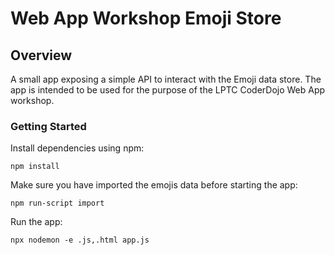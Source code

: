 # Web App Workshop Emoji Store

## Overview

A small app exposing a simple API to interact with the Emoji data store. The app is intended to be used for the purpose of the LPTC CoderDojo Web App workshop.

### Getting Started

Install dependencies using npm:

    npm install

Make sure you have imported the emojis data before starting the app:

    npm run-script import

Run the app:

    npx nodemon -e .js,.html app.js
